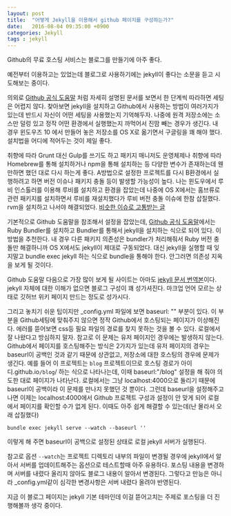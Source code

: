 ```yaml
---
layout: post
title:  "어떻게 Jekyll을 이용해서 github 페이지를 구성하는가?"
date:   2016-08-04 09:35:00 +0900
categories: Jekyll
tags : jekyll
---
```

Github의 무료 호스팅 서비스는 블로그를 만들기에 아주 좋다.

예전부터 이용하고는 있었는데 블로그로 사용하기에는 jekyll이 좋다는 소문을 듣고 시도해보는 중이다.

의외로 [Github 공식 도움말][github-jekyll-docs] 처럼 자세히 설명된 문서를 보면서 한 단계씩 따라하면 세팅은 어렵지 않다. 찾아보면 jekyll을 설치하고 Github에서 사용하는 방법이 여러가지가 있는데 반드시 자신이 어떤 세팅을 사용했는지 기억해두자. 나중에 원격 저장소에는 소스만 덜렁 있고 정작 어떤 환경에서 실행했는지 까먹어서 진땀 빼는 경우가 생긴다. 내 경우 윈도우즈 10 에서 만들어 놓은 저장소를 OS X로 옮기면서 구글링을 꽤 해야 했다. 설치법을 어디에 적어두는 것이 제일 좋다.

취향에 따라 Grunt 대신 Gulp를 쓰기도 하고 패키지 매니저도 운영체제나 취향에 따라 Homebrew를 통해 설치하거나 npm을 통해 설치하는 등 다양한 변수가 존재하는데 웬만하면 했던 대로 다시 하는게 좋다. A방법으로 설정한 프로젝트를 다시 B환경에서 실행하려고 하면 버전 이슈나 패키지 충돌 등이 발생할 가능성이 높다. 나는 윈도우에서 루비 인스톨러를 이용해 루비를 설치하고 환경을 잡았는데 나중에 OS X에서는 홈브류로 관련 패키지를 설치하면서 루비를 재설치했다가 루비 버전 충돌 이슈에 한참 삽질했다. rvm을 설치하고 나서야 해결되었다. [비슷한 이슈로 고통받는 글][stackoverflow-error-jekyll]

기본적으로 Github 도움말을 참조해서 설정을 잡았는데, [Github 공식 도움말][github-jekyll-docs]에서는 Ruby Bundler를 설치하고 Bundler를 통해서 jekyll을 설치하는 식으로 되어 있다. 이 방법을 추천한다. 내 경우 다른 패키지 의존성은 bundler가 처리해줘서 Ruby 버전 충돌만 해결하니까 OS X에서도 jekyll이 제대로 구동되었다. 대신 jekyll을 실행할 때 잊지말고 bundle exec jekyll 하는 식으로 bundle을 통해야 한다. 안그러면 의존성 지옥을 보게 될 것이다.

Github 도움말 다음으로 가장 많이 보게 될 사이트는 아마도 [jekyll 문서 번역본][jekyll-docs-korean]이다.
jekyll 자체에 대한 이해가 없으면 블로그 구성이 꽤 성가셔진다. 마크업 언어 모르는 상태로 깃허브 위키 페이지 만드는 정도로 성가시다.

그리고 놓치기 쉬운 팁이지만 \_config.yml 파일에 보면 baseurl: "" 부분이 있다.
이 부분을 Github세팅에 맞춰주지 않으면 정작 Github에서 호스팅되는 페이지가 이상해진다. 에러를 뜯어보면 css등 필요 파일의 경로를 찾지 못하는 것을 볼 수 있다. 로컬에서 잘 나왔다고 방심하지 말자. 참고로 이 문제는 유저 페이지인 경우에는 발생하지 않는다. Github에서 페이지를 호스팅해주는 방식은 2가지가 있는데 유저 페이지의 경우는 baseurl이 공백인 것과 같기 때문에 상관없고, 저장소에 대한 호스팅의 경우에 문제가 생긴다. 예를 들어 이 프로젝트는 `blog` 프로젝트이므로 호스팅 경로가 아이디.github.io`/blog`/ 하는 식으로 나타나는데, 이때 baseurl:"/blog" 설정을 해 줘야 의도한 대로 페이지가 나타난다. 로컬에서는 그냥 localhost:4000으로 돌리기 때문에 baseurl이 공백이라 이 문제를 만나지 못했던 것 뿐이다.
그런데 baseurl을 설정해주고 나면 이제는 localhost:4000에서 Github 프로젝트 구성과 설정이 안 맞게 되어 로컬에서 페이지를 확인할 수가 없게 된다. 이때도 아주 쉽게 해결할 수 있는데(난 몰라서 오래 삽질했다)

`bundle exec jekyll serve --watch --baseurl ''`

이렇게 해 주면 baseurl이 공백으로 설정된 상태로 로컬 jekyll 서버가 실행된다.

참고로 옵션 `--watch`는 프로젝트 디렉토리 내부의 파일이 변경될 경우에 jekyll에서 알아서 서버를 업데이트해주는 옵션으로 테스트할때 아주 유용하다. 포스팅 내용을 변경하며 서버를 내렸다 올리지 않아도 블로그 내용이 알아서 변경된다.
그렇다고 만능은 아니라 \_config.yml같이 심각한 변경사항은 서버 내렸다 올려야 반영된다.

지금 이 블로그 페이지는 jekyll 기본 테마인데 이걸 뜯어고치는 주제로 포스팅을 더 진행해볼까 생각 중이다.

[jekyll-docs-korean]: https://jekyllrb-ko.github.io/
[github-jekyll-docs]: https://help.github.com/articles/setting-up-your-github-pages-site-locally-with-jekyll/
[stackoverflow-error-jekyll]: http://stackoverflow.com/questions/38677296/error-running-jekyll-on-ubuntu-14-04
